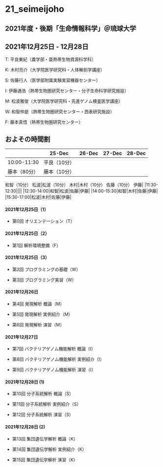 # 21_seimeijoho
## 2021年度・後期「生命情報科学」＠琉球大学

## 2021年12月25日 - 12月28日

T: 平良東紀（農学部・亜熱帯生物資源科学科）

K: 木村亮介（大学院医学研究科・人体解剖学講座）

S: 佐藤行人（医学部附属実験実習機器センター）

I: 伊藤通浩（熱帯生物圏研究センター・分子生命科学研究施設）

M: 松波雅俊（大学院医学研究科・先進ゲノム検査医学講座）

W: 和智仲是（熱帯生物圏研究センター・西表研究施設）

F: 藤本真悟（熱帯生物圏研究センター）

## およその時間割

||25-Dec|26-Dec|27-Dec|28-Dec|
|-|-|-|-|-|
|10:00-11:30|平良（10分）
藤本（80分）|藤本（10分）
和智（10分）
松波|松波（10分）
木村|木村（10分）
佐藤（10分）
伊藤|
|11:30-12:30||||
|12:30-14:00|和智|松波|佐藤|伊藤|
|14:00-15:30|和智|木村|佐藤|伊藤|
|15:30-17:00|松波|木村|佐藤|伊藤|



#### 2021年12月25日（1）

- 第0回 オリエンテーション（T）

#### 2021年12月25日（2）

- 第1回 解析環境整備（F）

#### 2021年12月25日（3）

- 第2回 プログラミングの基礎（W）

- 第3回 プログラミング実習（W）

#### 2021年12月26日

- 第4回 発現解析 概論（M）

- 第5回 発現解析 実例紹介（M）

- 第6回 発現解析 演習（M）

#### 2021年12月27日

- 第7回 バクテリアゲノム機能解析 概論（I）

- 第8回 バクテリアゲノム機能解析 実例紹介（I）

- 第9回 バクテリアゲノム機能解析 演習（I）

#### 2021年12月28日 (1)

- 第10回 分子系統解析 概論（S）

- 第11回 分子系統解析 実例紹介（S）

- 第12回 分子系統解析 演習（S）

#### 2021年12月28日 (2)

- 第13回 集団遺伝学解析 概論（K）

- 第14回 集団遺伝学解析 実例紹介（K）

- 第15回 集団遺伝学解析 演習（K）
